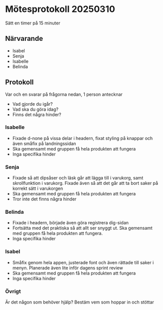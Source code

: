 # Mötesprotokoll 20250310

Sätt en timer på 15 minuter

## Närvarande
* Isabel
* Senja
* Isabelle
* Belinda

## Protokoll
Var och en svarar på frågorna nedan, 1 person antecknar
* Vad gjorde du igår?
* Vad ska du göra idag?
* Finns det några hinder?

### Isabelle
* Fixade d-none på vissa delar i headern, fixat styling på knappar och även småfix på landningssidan 
* Ska gemensamt med gruppen få hela produkten att fungera
* Inga specifika hinder 

### Senja
* Fixade så att dipsåser och läsk går att lägga till i varukorg, samt skrollfunktion i varukorg. Fixade även så att det går att ta bort saker på korrekt sätt i varukorgen
* Ska gemensamt med gruppen få hela produkten att fungera
* Tror inte det finns några hinder

### Belinda
* Fixade i headern, började även göra registrera dig-sidan 
* Fortsätta med det praktiska så att allt ser snyggt ut. Ska gemensamt med gruppen få hela produkten att fungera. 
* Inga specifika hinder 

### Isabel
* Småfix genom hela appen, justerade font och även rättade till saker i menyn. Planerade även lite inför dagens sprint review 
* Ska gemensamt med gruppen få hela produkten att fungera
* Inga specifika hinder

### Övrigt
Är det någon som behöver hjälp? Bestäm vem som hoppar in och stöttar
